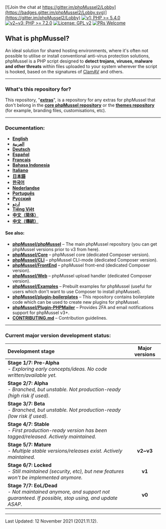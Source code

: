 [![Join the chat at https://gitter.im/phpMussel2/Lobby](https://badges.gitter.im/phpMussel2/Lobby.svg)](https://gitter.im/phpMussel2/Lobby)
[![v1: PHP >= 5.4.0](https://img.shields.io/badge/v1-PHP%20%3E%3D%205.4.0-8892bf.svg)](https://maikuolan.github.io/Compatibility-Charts/)
[![v2~v3: PHP >= 7.2.0](https://img.shields.io/badge/v2%7Ev3-PHP%20%3E%3D%207.2.0-8892bf.svg)](https://maikuolan.github.io/Compatibility-Charts/)
[![License: GPL v2](https://img.shields.io/badge/License-GPL%20v2-blue.svg)](https://www.gnu.org/licenses/old-licenses/gpl-2.0.en.html)
[![PRs Welcome](https://img.shields.io/badge/PRs-Welcome-brightgreen.svg)](http://makeapullrequest.com)

## **What is phpMussel?**

An ideal solution for shared hosting environments, where it's often not possible to utilise or install conventional anti-virus protection solutions, phpMussel is a PHP script designed to **detect trojans, viruses, malware and other threats** within files uploaded to your system wherever the script is hooked, based on the signatures of [ClamAV](https://www.clamav.net/) and others.

---


### What's this repository for?

This repository, "__[extras](https://github.com/phpMussel/extras)__", is a repository for any extras for phpMussel that don't belong in the __[core phpMussel repository](https://github.com/phpMussel/phpMussel)__ or the __[themes repository](https://github.com/phpMussel/themes)__ (for example, branding files, customisations, etc).

---


### Documentation:
- **[English](https://github.com/phpMussel/Docs/blob/master/readme.en.md)**
- **[العربية](https://github.com/phpMussel/Docs/blob/master/readme.ar.md)**
- **[Deutsch](https://github.com/phpMussel/Docs/blob/master/readme.de.md)**
- **[Español](https://github.com/phpMussel/Docs/blob/master/readme.es.md)**
- **[Français](https://github.com/phpMussel/Docs/blob/master/readme.fr.md)**
- **[Bahasa Indonesia](https://github.com/phpMussel/Docs/blob/master/readme.id.md)**
- **[Italiano](https://github.com/phpMussel/Docs/blob/master/readme.it.md)**
- **[日本語](https://github.com/phpMussel/Docs/blob/master/readme.ja.md)**
- **[한국어](https://github.com/phpMussel/Docs/blob/master/readme.ko.md)**
- **[Nederlandse](https://github.com/phpMussel/Docs/blob/master/readme.nl.md)**
- **[Português](https://github.com/phpMussel/Docs/blob/master/readme.pt.md)**
- **[Русский](https://github.com/phpMussel/Docs/blob/master/readme.ru.md)**
- **[اردو](https://github.com/phpMussel/Docs/blob/master/readme.ur.md)**
- **[Tiếng Việt](https://github.com/phpMussel/Docs/blob/master/readme.vi.md)**
- **[中文（简体）](https://github.com/phpMussel/Docs/blob/master/readme.zh.md)**
- **[中文（傳統）](https://github.com/phpMussel/Docs/blob/master/readme.zh-tw.md)**

#### See also:
- [**phpMussel/phpMussel**](https://github.com/phpMussel/phpMussel) – The main phpMussel repository (you can get phpMussel versions prior to v3 from here).
- [**phpMussel/Core**](https://github.com/phpMussel/Core) – phpMussel core (dedicated Composer version).
- [**phpMussel/CLI**](https://github.com/phpMussel/CLI) – phpMussel CLI-mode (dedicated Composer version).
- [**phpMussel/FrontEnd**](https://github.com/phpMussel/FrontEnd) – phpMussel front-end (dedicated Composer version).
- [**phpMussel/Web**](https://github.com/phpMussel/Web) – phpMussel upload handler (dedicated Composer version).
- [**phpMussel/Examples**](https://github.com/phpMussel/Examples) – Prebuilt examples for phpMussel (useful for users which don't want to use Composer to install phpMussel).
- [**phpMussel/plugin-boilerplates**](https://github.com/phpMussel/plugin-boilerplates) – This repository contains boilerplate code which can be used to create new plugins for phpMussel.
- [**phpMussel/Plugin-PHPMailer**](https://github.com/phpMussel/Plugin-PHPMailer) – Provides 2FA and email notifications support for phpMussel v3+.
- [**CONTRIBUTING.md**](https://github.com/phpMussel/.github/blob/master/CONTRIBUTING.md) – Contribution guidelines.

---


### Current major version development status:

Development stage | Major versions
:--|:-:
__Stage 1/7: Pre-Alpha__<em><br />- Exploring early concepts/ideas. No code written/available yet.</em> |
__Stage 2/7: Alpha__<em><br />- Branched, but unstable. Not production-ready (high risk if used).</em> |
__Stage 3/7: Beta__<em><br />- Branched, but unstable. Not production-ready (low risk if used).</em> |
__Stage 4/7: Stable__<em><br />- First production-ready version has been tagged/released. Actively maintained.</em> |
__Stage 5/7: Mature__<em><br />- Multiple stable versions/releases exist. Actively maintained.</em> | __v2~v3__
__Stage 6/7: Locked__<em><br />- Still maintained (security, etc), but new features won't be implemented anymore.</em> | __v1__
__Stage 7/7: EoL/Dead__<em><br />- Not maintained anymore, and support not guaranteed. If possible, stop using, and update ASAP.</em> | __v0__

---


Last Updated: 12 November 2021 (2021.11.12).
